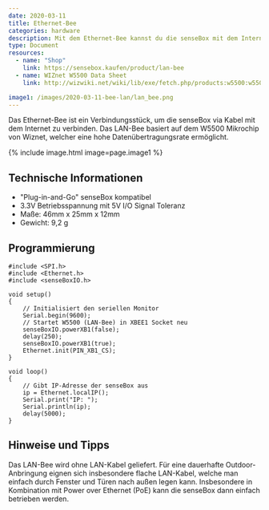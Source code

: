 ```yaml
---
date: 2020-03-11
title: Ethernet-Bee
categories: hardware
description: Mit dem Ethernet-Bee kannst du die senseBox mit dem Internet verbinden und Messwerte übertragen.
type: Document
resources:
  - name: "Shop"
    link: https://sensebox.kaufen/product/lan-bee
  - name: WIZnet W5500 Data Sheet
    link: http://wizwiki.net/wiki/lib/exe/fetch.php/products:w5500:w5500_ds_v109e.pdf

image1: /images/2020-03-11-bee-lan/lan_bee.png
---
```


Das Ethernet-Bee ist ein Verbindungsstück, um die senseBox via Kabel mit dem Internet zu verbinden. Das LAN-Bee basiert auf dem W5500 Mikrochip von Wiznet, welcher eine hohe Datenübertragungsrate ermöglicht.

{% include image.html image=page.image1 %}

## Technische Informationen

* "Plug-in-and-Go" senseBox kompatibel
* 3.3V Betriebsspannung mit 5V I/O Signal Toleranz
* Maße: 46mm x 25mm x 12mm
* Gewicht: 9,2 g


## Programmierung

```arduino
#include <SPI.h>
#include <Ethernet.h>
#include <senseBoxIO.h>

void setup()
{
    // Initialisiert den seriellen Monitor
    Serial.begin(9600);
    // Startet W5500 (LAN-Bee) in XBEE1 Socket neu
    senseBoxIO.powerXB1(false);
    delay(250);
    senseBoxIO.powerXB1(true);
    Ethernet.init(PIN_XB1_CS);
}

void loop()
{
    // Gibt IP-Adresse der senseBox aus
    ip = Ethernet.localIP();
    Serial.print("IP: ");
    Serial.println(ip);
    delay(5000);
}
```

## Hinweise und Tipps

Das LAN-Bee wird ohne LAN-Kabel geliefert. Für eine dauerhafte Outdoor-Anbringung eignen sich insbesondere flache LAN-Kabel, welche man einfach durch Fenster und Türen nach außen legen kann. Insbesondere in Kombination mit Power over Ethernet (PoE) kann die senseBox dann einfach betrieben werden.
